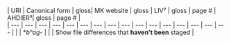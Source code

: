 
| URI | Canonical form | gloss| MK website | gloss | LIV² | gloss | page # | AHDIER³| gloss | page # |  
| --- | --- | --- | --- | --- | --- | --- | --- | --- | --- | --- | --- | --- | --- | --- | --- |
|  | **bʰag-*  |
|  | Show file differences that **haven't been** staged |
